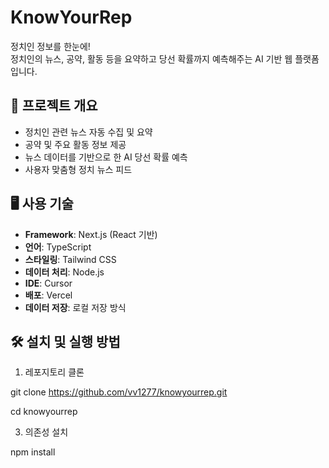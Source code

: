 # KnowYourRep

정치인 정보를 한눈에!  
정치인의 뉴스, 공약, 활동 등을 요약하고 당선 확률까지 예측해주는 AI 기반 웹 플랫폼입니다.

## 🔧 프로젝트 개요

- 정치인 관련 뉴스 자동 수집 및 요약
- 공약 및 주요 활동 정보 제공
- 뉴스 데이터를 기반으로 한 AI 당선 확률 예측
- 사용자 맞춤형 정치 뉴스 피드

## 🖥️ 사용 기술

- **Framework**: Next.js (React 기반)
- **언어**: TypeScript
- **스타일링**: Tailwind CSS
- **데이터 처리**: Node.js
- **IDE**: Cursor
- **배포**: Vercel
- **데이터 저장**: 로컬 저장 방식

## 🛠 설치 및 실행 방법

1. 레포지토리 클론
   
git clone https://github.com/vv1277/knowyourrep.git

cd knowyourrep

3. 의존성 설치
   
npm install
